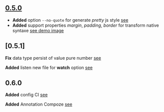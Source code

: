 ## [0.5.0](https://github.com/Orivoir/css-parser/releases/tag/0.5.0)

- **Added** option `--no-quote` for generate *pretty* js style [see](https://github.com/Orivoir/css-parser#no-quote)
- **Added** support properties *margin*, *padding*, *border* for transform native syntaxe [see demo image](https://github.com/Orivoir/css-parser/blob/master/demo.png)

## [0.5.1]

**Fix** data type persist of value pure number [see](https://github.com/Orivoir/css-parser/commit/40c5e15289ccff066bf059780a5a94183256c496)

**Added** listen new file for **watch** option [see](https://github.com/Orivoir/css-parser/commit/ccc81e6d6da2de61ad2195176611194fc34df025)

## 0.6.0

**Added** config CI [see](https://github.com/Orivoir/css-parser/commit/7fecbc3dfeb9859568ee629608a8331b2ba69639)

**Added** Annotation Compoze [see](https://github.com/Orivoir/css-parser/commit/e1587cb4fc3e6fd72bcd3ee45d4973f500529750)
